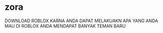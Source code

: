 # zora
DOWNLOAD ROBLOX KARNA ANDA DAPAT MELAKUAKN APA YANG ANDA MAU DI ROBLOX ANDA MENDAPAT BANYAK TEMAN BARU
